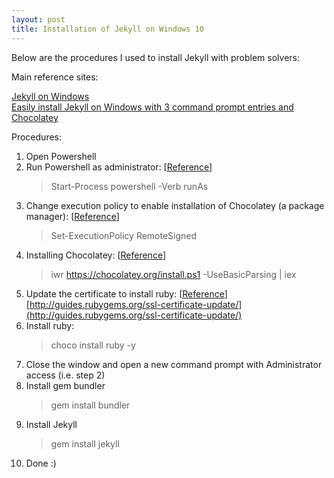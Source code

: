 ```yaml
---
layout: post
title: Installation of Jekyll on Windows 10
---
```


Below are the procedures I used to install Jekyll with problem solvers:

Main reference sites:

[Jekyll on Windows](https://jekyllrb.com/docs/windows/)  
[Easily install Jekyll on Windows with 3 command prompt entries and Chocolatey](https://davidburela.wordpress.com/2015/11/28/easily-install-jekyll-on-windows-with-3-command-prompt-entries-and-chocolatey/)  

Procedures:
1. Open Powershell  
2. Run Powershell as administrator: [[Reference](http://stackoverflow.com/questions/7690994/powershell-running-a-command-as-administrator)]  
   > Start-Process powershell -Verb runAs  
3. Change execution policy to enable installation of Chocolatey (a package manager): [[Reference](http://stackoverflow.com/questions/4037939/powershell-says-execution-of-scripts-is-disabled-on-this-system)]  
   > Set-ExecutionPolicy RemoteSigned  
4. Installing Chocolatey: [[Reference](https://chocolatey.org/install)]  
   > iwr https://chocolatey.org/install.ps1 -UseBasicParsing \| iex  
5. Update the certificate to install ruby: [[Reference](http://guides.rubygems.org/ssl-certificate-update/)]  
   [http://guides.rubygems.org/ssl-certificate-update/](http://guides.rubygems.org/ssl-certificate-update/)
6. Install ruby:  
   > choco install ruby -y  
7. Close the window and open a new command prompt with Administrator access (i.e. step 2)  
8. Install gem bundler  
   > gem install bundler  
9. Install Jekyll  
   > gem install jekyll  
10. Done :)  
